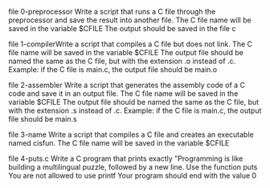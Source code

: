 file 0-preprocessor Write a script that runs a C file through the preprocessor and save the result into another file.
The C file name will be saved in the variable $CFILE
The output should be saved in the file c

file 1-compilerWrite a script that compiles a C file but does not link.
The C file name will be saved in the variable $CFILE
The output file should be named the same as the C file, but with the extension .o instead of .c.
Example: if the C file is main.c, the output file should be main.o

file 2-assembler  Write a script that generates the assembly code of a C code and save it in an output file.
The C file name will be saved in the variable $CFILE
The output file should be named the same as the C file, but with the extension .s instead of .c.
Example: if the C file is main.c, the output file should be main.s

file 3-name Write a script that compiles a C file and creates an executable named cisfun.
The C file name will be saved in the variable $CFILE

file 4-puts.c Write a C program that prints exactly "Programming is like building a multilingual puzzle, followed by a new line.
Use the function puts
You are not allowed to use printf
Your program should end with the value 0
